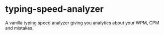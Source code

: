 # typing-speed-analyzer
A vanilla typing speed analyzer giving you analytics about your WPM, CPM and mistakes.
